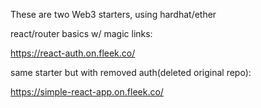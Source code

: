 These are two Web3 starters, using hardhat/ether

react/router basics w/ magic links:

https://react-auth.on.fleek.co/

same starter but with removed auth(deleted original repo):

https://simple-react-app.on.fleek.co/
